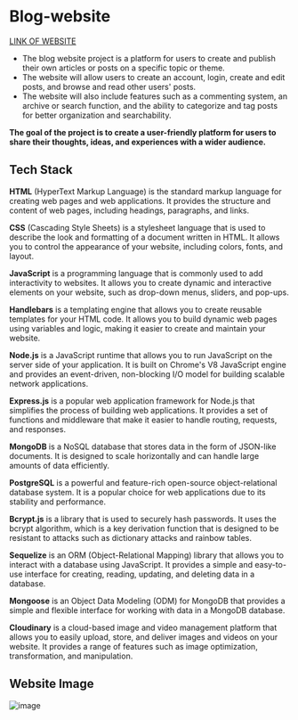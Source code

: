 # Blog-website

  [LINK OF WEBSITE](https://blog-website-zo71.onrender.com)
* The blog website project is a platform for users to create and publish their own articles or posts on a specific topic or theme. 
* The website will allow users to create an account, login, create and edit posts, and browse and read other users' posts. 
* The website will also include features such as a commenting system, an archive or search function, and the ability to categorize and tag posts for better organization and searchability. 

**The goal of the project is to create a user-friendly platform for users to share their thoughts, ideas, and experiences with a wider audience.**

## Tech Stack

**HTML** (HyperText Markup Language) is the standard markup language for creating web pages and web applications. It provides the structure and content of web pages, including headings, paragraphs, and links.

**CSS** (Cascading Style Sheets) is a stylesheet language that is used to describe the look and formatting of a document written in HTML. It allows you to control the appearance of your website, including colors, fonts, and layout.

**JavaScript** is a programming language that is commonly used to add interactivity to websites. It allows you to create dynamic and interactive elements on your website, such as drop-down menus, sliders, and pop-ups.

**Handlebars** is a templating engine that allows you to create reusable templates for your HTML code. It allows you to build dynamic web pages using variables and logic, making it easier to create and maintain your website.

**Node.js** is a JavaScript runtime that allows you to run JavaScript on the server side of your application. It is built on Chrome's V8 JavaScript engine and provides an event-driven, non-blocking I/O model for building scalable network applications.

**Express.js** is a popular web application framework for Node.js that simplifies the process of building web applications. It provides a set of functions and middleware that make it easier to handle routing, requests, and responses.

**MongoDB** is a NoSQL database that stores data in the form of JSON-like documents. It is designed to scale horizontally and can handle large amounts of data efficiently.

**PostgreSQL** is a powerful and feature-rich open-source object-relational database system. It is a popular choice for web applications due to its stability and performance.

**Bcrypt.js** is a library that is used to securely hash passwords. It uses the bcrypt algorithm, which is a key derivation function that is designed to be resistant to attacks such as dictionary attacks and rainbow tables.

**Sequelize** is an ORM (Object-Relational Mapping) library that allows you to interact with a database using JavaScript. It provides a simple and easy-to-use interface for creating, reading, updating, and deleting data in a database.

**Mongoose** is an Object Data Modeling (ODM) for MongoDB that provides a simple and flexible interface for working with data in a MongoDB database.

**Cloudinary** is a cloud-based image and video management platform that allows you to easily upload, store, and deliver images and videos on your website. It provides a range of features such as image optimization, transformation, and manipulation.


## Website Image

![image](https://user-images.githubusercontent.com/97627930/210019569-77293c9f-3617-4f72-a7e7-917d99f8e82d.png)

